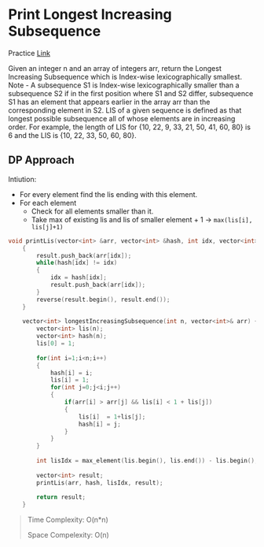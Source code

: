# Print Longest Increasing Subsequence

Practice [Link](https://www.geeksforgeeks.org/problems/printing-longest-increasing-subsequence/1?utm_source=youtube&utm_medium=collab_striver_ytdescription&utm_campaign=printing-longest-increasing-subsequence)

Given an integer n and an array of integers arr, return the Longest Increasing Subsequence which is Index-wise lexicographically smallest.
Note - A subsequence S1 is Index-wise lexicographically smaller than a subsequence S2 if in the first position where S1 and S2 differ, subsequence S1 has an element that appears earlier in the array  arr than the corresponding element in S2.
LIS  of a given sequence is defined as that longest possible subsequence all of whose elements are in increasing order. For example, the length of LIS for {10, 22, 9, 33, 21, 50, 41, 60, 80} is 6 and the LIS is {10, 22, 33, 50, 60, 80}. 

## DP Approach

Intiution: 
- For every element find the lis ending with this element.
- For each element
  - Check for all elements smaller than it.
  - Take max of existing lis and lis of smaller element + 1 -> ```max(lis[i], lis[j]+1)```


```cpp
void printLis(vector<int> &arr, vector<int> &hash, int idx, vector<int>& result)
    {
        result.push_back(arr[idx]);
        while(hash[idx] != idx)
        {
            idx = hash[idx];
            result.push_back(arr[idx]);
        }
        reverse(result.begin(), result.end());
    }
  
    vector<int> longestIncreasingSubsequence(int n, vector<int>& arr) {
        vector<int> lis(n);
        vector<int> hash(n);
        lis[0] = 1;
        
        for(int i=1;i<n;i++)
        {
            hash[i] = i;
            lis[i] = 1;
            for(int j=0;j<i;j++)
            {
                if(arr[i] > arr[j] && lis[i] < 1 + lis[j])
                {
                    lis[i]  = 1+lis[j];
                    hash[i] = j;
                }
            }
        }
        
        int lisIdx = max_element(lis.begin(), lis.end()) - lis.begin();
        
        vector<int> result;
        printLis(arr, hash, lisIdx, result);
        
        return result;
    }
```
> Time Complexity: O(n*n)
> 
> Space Compelexity: O(n)
